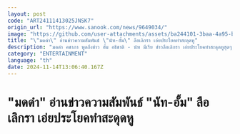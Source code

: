 ```yaml
---
layout: post
code: "ART24111413025JNSK7"
origin_url: "https://www.sanook.com/news/9649034/"
image: "https://github.com/user-attachments/assets/ba244101-3baa-4a95-bf12-19715015872d"
title: "\"มดดำ\" อ่านข่าวความสัมพันธ์ \"นัท-อั้ม\" ลือเลิกรา เอ่ยประโยคทำสะดุดหู"
description: "มดดำ คชาภา พูดถึงข่าว อั้ม อธิชาติ - นัท มีเรีย ข่าวลือเลิกรา เอ่ยประโยคทำสะดุดหูสุดๆ "
category: "ENTERTAINMENT"
language: "th"
date: 2024-11-14T13:06:40.167Z
---
```


# "มดดำ" อ่านข่าวความสัมพันธ์ "นัท-อั้ม" ลือเลิกรา เอ่ยประโยคทำสะดุดหู